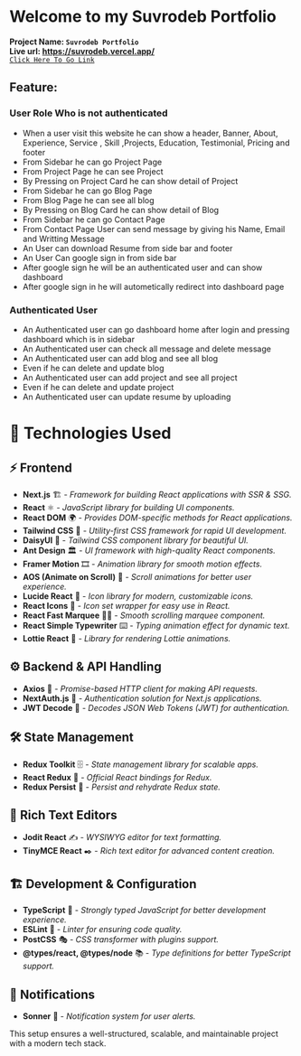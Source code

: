 # Welcome to my **Suvrodeb Portfolio**

**Project Name: `Suvrodeb Portfolio`**  
**Live url: https://suvrodeb.vercel.app/**  
[`Click Here To Go Link`](https://suvrodeb.vercel.app/)

## Feature:

### User Role Who is not authenticated

- When a user visit this website he can show a header, Banner, About, Experience, Service , Skill ,Projects, Education, Testimonial, Pricing and footer
- From Sidebar he can go Project Page
- From Project Page he can see Project
- By Pressing on Project Card he can show detail of Project
- From Sidebar he can go Blog Page
- From Blog Page he can see all blog
- By Pressing on Blog Card he can show detail of Blog
- From Sidebar he can go Contact Page
- From Contact Page User can send message by giving his Name, Email and Writting Message
- An User can download Resume from side bar and footer
- An User Can google sign in from side bar
- After google sign he will be an authenticated user and can show dashboard
- After google sign in he will autometically redirect into dashboard page

### Authenticated User

- An Authenticated user can go dashboard home after login and pressing dashboard which is in sidebar
- An Authenticated user can check all message and delete message
- An Authenticated user can add blog and see all blog
- Even if he can delete and update blog
- An Authenticated user can add project and see all project
- Even if he can delete and update project
- An Authenticated user can update resume by uploading

<h1>🚀 Technologies Used</h1>

<h2>⚡ Frontend</h2>

- **Next.js** 🏗️ - <i>Framework for building React applications with SSR & SSG.</i>
- **React** ⚛️ - <i>JavaScript library for building UI components.</i>
- **React DOM** 🌍 - <i>Provides DOM-specific methods for React applications.</i>
- **Tailwind CSS** 🎨 - <i>Utility-first CSS framework for rapid UI development.</i>
- **DaisyUI** 🌼 - <i>Tailwind CSS component library for beautiful UI.</i>
- **Ant Design** 🏛️ - <i>UI framework with high-quality React components.</i>
- **Framer Motion** 🎞️ - <i>Animation library for smooth motion effects.</i>
- **AOS (Animate on Scroll)** 📜 - <i>Scroll animations for better user experience.</i>
- **Lucide React** 🔹 - <i>Icon library for modern, customizable icons.</i>
- **React Icons** 🎨 - <i>Icon set wrapper for easy use in React.</i>
- **React Fast Marquee** 🏃‍♂️ - <i>Smooth scrolling marquee component.</i>
- **React Simple Typewriter** ⌨️ - <i>Typing animation effect for dynamic text.</i>
- **Lottie React** 🎥 - <i>Library for rendering Lottie animations.</i>

<h2>⚙️ Backend & API Handling</h2>

- **Axios** 🔄 - <i>Promise-based HTTP client for making API requests.</i>
- **NextAuth.js** 🔐 - <i>Authentication solution for Next.js applications.</i>
- **JWT Decode** 🔑 - <i>Decodes JSON Web Tokens (JWT) for authentication.</i>

<h2>🛠️ State Management</h2>

- **Redux Toolkit** 🗄️ - <i>State management library for scalable apps.</i>
- **React Redux** 🔄 - <i>Official React bindings for Redux.</i>
- **Redux Persist** 💾 - <i>Persist and rehydrate Redux state.</i>

<h2>📝 Rich Text Editors</h2>

- **Jodit React** ✍️ - <i>WYSIWYG editor for text formatting.</i>
- **TinyMCE React** ✒️ - <i>Rich text editor for advanced content creation.</i>

<h2>🏗️ Development & Configuration</h2>

- **TypeScript** 📌 - <i>Strongly typed JavaScript for better development experience.</i>
- **ESLint** 🚨 - <i>Linter for ensuring code quality.</i>
- **PostCSS** 🎭 - <i>CSS transformer with plugins support.</i>
- **@types/react, @types/node** 📚 - <i>Type definitions for better TypeScript support.</i>

<h2>🔔 Notifications</h2>

- **Sonner** 📢 - <i>Notification system for user alerts.</i>

This setup ensures a well-structured, scalable, and maintainable project with a modern tech stack.
